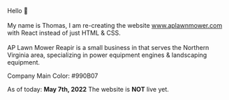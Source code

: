 Hello 👋 <br><br>
My name is Thomas, I am re-creating the website www.aplawnmower.com with React instead of just HTML & CSS.<br><br>
AP Lawn Mower Reapir is a small business in that serves the Northern Virginia area, specializing in power equipment engines & landscaping equipment.

Company Main Color: 
#990B07

As of today: 
**May 7th, 2022** 
The website is **NOT** live yet. 